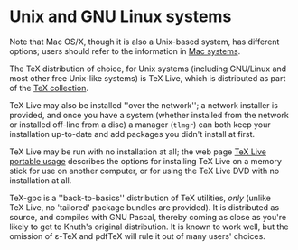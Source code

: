 # Unix and GNU Linux systems

  Note that Mac OS/X, though it is also a Unix-based system, has
  different options; users should refer to the information in
  [Mac systems](./FAQ-sysmac.html).

The TeX distribution of choice, for Unix systems (including
GNU/Linux and most other free Unix-like systems) is TeX&nbsp;Live,
which is distributed as part of the [TeX collection](./FAQ-CD.html).

TeX&nbsp;Live may also be installed ''over the network''; a network
installer is provided, and once you have a system (whether installed
from the network or installed off-line from a disc) a manager
(`tlmgr`) can both keep your installation up-to-date and add
packages you didn't install at first.

TeX&nbsp;Live may be run with no installation at all; the web page 
[TeX&nbsp;Live portable usage](http://www.tug.org/texlive/portable.html)
describes the options for installing TeX&nbsp;Live on a memory stick for
use on another computer, or for using the TeX&nbsp;Live DVD with
no installation at all.

TeX-gpc is a ''back-to-basics'' distribution of TeX utilities,
_only_ (unlike TeX&nbsp;Live, no 'tailored' package bundles are
provided).  It is distributed as source, and compiles with GNU
Pascal, thereby coming as close as you're likely to get to Knuth's original
distribution.  It is known to work well, but the omission of &epsilon;-TeX
and pdfTeX will rule it out of many users' choices.

